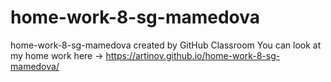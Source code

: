 # home-work-8-sg-mamedova
home-work-8-sg-mamedova created by GitHub Classroom
You can look at my home work here -> https://artinov.github.io/home-work-8-sg-mamedova/
